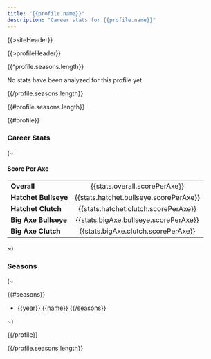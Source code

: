 ```yaml
---
title: "{{profile.name}}"
description: "Career stats for {{profile.name}}"
---
```


{{>siteHeader}}

{{>profileHeader}}

{{^profile.seasons.length}}

No stats have been analyzed for this profile yet.

{{/profile.seasons.length}}


{{#profile.seasons.length}}

{{#profile}}

### Career Stats

(~

#### Score Per Axe

|                      |                                        |
|:---------------------|:--------------------------------------:|
| **Overall**          | {{stats.overall.scorePerAxe}}          |
| **Hatchet Bullseye** | {{stats.hatchet.bullseye.scorePerAxe}} |
| **Hatchet Clutch**   | {{stats.hatchet.clutch.scorePerAxe}}   |
| **Big Axe Bullseye** | {{stats.bigAxe.bullseye.scorePerAxe}}  |
| **Big Axe Clutch**   | {{stats.bigAxe.clutch.scorePerAxe}}    |

~)

### Seasons

(~

{{#seasons}}
- [{{year}} {{name}}](s/{{seasonId}})
{{/seasons}}

~)

{{/profile}}

{{/profile.seasons.length}}